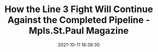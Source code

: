 ---
"title": "How the Line 3 Fight Will Continue Against the Completed Pipeline - Mpls.St.Paul Magazine"
"date": "2021-10-11 16:39:30"
"feed_name": "GOOGLENEWSCONSTRUCTION"
"feed_website": "https://news.google.com/search?q=construction%2Bincident&hl=en-US&gl=US&ceid=US:en"
"feed_rss": "https://news.google.com/rss/search?q=construction%2Bincident&hl=en-US&gl=US&ceid=US:en"
"link": "https://mspmag.com/arts-and-culture/how-the-line-3-fight-will-continue/"
"source": "{'href': 'https://mspmag.com', 'title': 'Mpls.St.Paul Magazine'}"
"file": "_posts/2021-1-1-9fecfbd9cbd99efac409d585858d5571a5022491.md"
"accident": "0"
"drilling": "0"
"dead": "0"
"injured": "0"
"arrested": "0"
"place": "unknown place"
"where": "unknown site"
"causes": "unknown"
"place_uri": "unknown place"
---